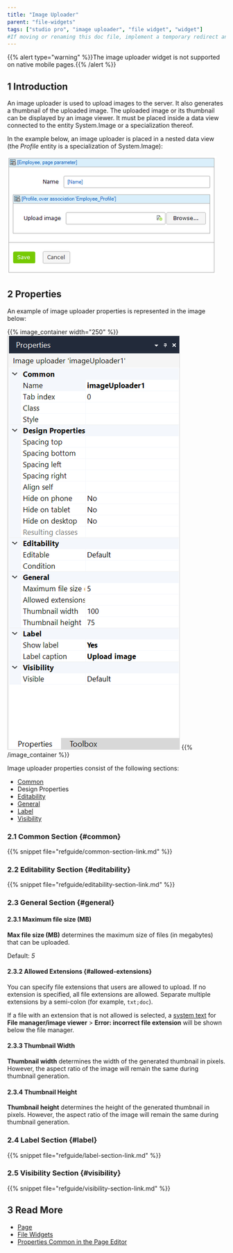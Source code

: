 ```yaml
---
title: "Image Uploader"
parent: "file-widgets"
tags: ["studio pro", "image uploader", "file widget", "widget"] 
#If moving or renaming this doc file, implement a temporary redirect and let the respective team know they should update the URL in the product. See Mapping to Products for more details.
---
```


{{% alert type="warning" %}}The image uploader widget is not supported on native mobile pages.{{% /alert %}}

## 1 Introduction

An image uploader is used to upload images to the server. It also generates a thumbnail of the uploaded image. The uploaded image or its thumbnail can be displayed by an image viewer. It must be placed inside a data view connected to the entity System.Image or a specialization thereof.

In the example below, an image uploader is placed in a nested data view (the *Profile* entity is a specialization of System.Image):

![Image Uploader](attachments/file-widgets/image-uploader.png)

## 2 Properties

An example of image uploader properties is represented in the image below:

{{% image_container width="250" %}}![Image Uploader Properties](attachments/file-widgets/image-uploader-properties.png)
{{% /image_container %}}

Image uploader properties consist of the following sections:

* [Common](#common) 
* Design Properties
* [Editability](#editability)
* [General](#general)
* [Label](#label)
* [Visibility](#visibility)

### 2.1 Common Section {#common}

{{% snippet file="refguide/common-section-link.md" %}}

### 2.2 Editability Section {#editability}

{{% snippet file="refguide/editability-section-link.md" %}}

### 2.3 General Section {#general}

#### 2.3.1 Maximum file size (MB)

**Max file size (MB)** determines the maximum size of files (in megabytes) that can be uploaded.

Default: *5*

#### 2.3.2 Allowed Extensions {#allowed-extensions}

You can specify file extensions that users are allowed to upload. If no extension is specified, all file extensions are allowed. Separate multiple extensions by a semi-colon (for example, `txt;doc`).

If a file with an extension that is not allowed is selected, a [system text](system-texts) for **File manager/image viewer** > **Error: incorrect file extension** will be shown below the file manager.

#### 2.3.3 Thumbnail Width

**Thumbnail width** determines the width of the generated thumbnail in pixels. However, the aspect ratio of the image will remain the same during thumbnail generation.

#### 2.3.4 Thumbnail Height

**Thumbnail height** determines the height of the generated thumbnail in pixels. However, the aspect ratio of the image will remain the same during thumbnail generation.

### 2.4 Label Section {#label}

{{% snippet file="refguide/label-section-link.md" %}}

### 2.5 Visibility Section {#visibility}

{{% snippet file="refguide/visibility-section-link.md" %}}

## 3 Read More

* [Page](page)
* [File Widgets](file-widgets)
* [Properties Common in the Page Editor](common-widget-properties)
